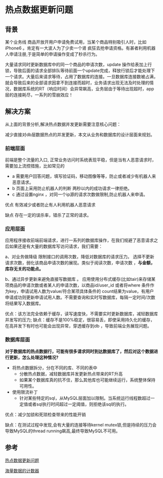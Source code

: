 # 热点数据更新问题



## 背景

某个业务线 商品开放开用户申请免费试用，当某个商品特别吸引人时，比如iPhone6 。肯定有一大波人为了少卖一个肾 疯狂去抢申请资格。有甚者利用机器人申请注册,于是简单的申请操作变成了秒杀行为。

大量请求同时更新数据库中的同一个商品的申请次数，update 操作给表加上行锁，导致后面的请求全部排队等待前面一个update完成，释放行锁后才能处理下一个请求。大量后来请求等待，占用了数据库的连接。一旦数据库连接数被占满，就会导致后来的全部请求因拿不到连接而超时，业务请求出现无法及时处理的情况，数据库系统的RT（响应时间）会异常飙高，业务层由于等待出现超时，app 层的连接耗尽，一系列的雪崩效应！





## 解决方案

从上面的背景分析,解决热点数据并发更新需要注意核心问题：

减少直接对db层数据热点的并发更新，本文从业务和数据库的设计层面来规划。



### 前端层面

前端是整个流量的入口, 正常业务访问时系统表现平稳，但是当有人恶意请求时，需要加上流控措施，比如常见的

- a 需要用户回答问题，填写验证码，移动图像等等，防止或者减少有机器人来恶意请求。 
- b 页面上采用防止机器人的判断 两秒以内的成功请求一律拒绝。
- c 通过设置nginx ，对同一个ip源的请求次数做限制,防止机器人来申请。 




优点 有效减少或者防止有人利用机器人恶意请求

 缺点 存在一定的误杀率，错杀了正常的请求。 





### 应用层面

应用程序接收前端前端请求，进行一系列的数据库操作，在我们规避了恶意请求之后如果还是有大量的数据库写访问请求，我们需要：



a、对业务做降级
 限制接口的调用次数，降低对数据库的请求压力。
 选择不更新请求次数，弱化该商品申请次数的展现。类似于阅读次数，申请次数 ，**与金额，库存无关的功能点。**



b、通过异步更新来避免直接写数据库 。
   应用使用分布式缓存(比如tair)来存储某项商品的申请次数或者某人的申请次数，以商品id/user_id 或者将where 条件作为key，申请试用人数为value/符合某项具体条件的 count结果为value，有用户申请成功则更新申请试用人数。不需要查询和实时写数据库，每隔一定时间/次数将结果写入数据库。



优点：该方法完全依赖于缓存，读写速度快，不需要实时更新数据库，减轻数据库并发写的压力;
缺点：缓存不是100%稳定，很容易丢，即使采用持久化的缓存，在高并发下有时也可能会出现异常，穿透缓存到db ，导致前端业务展现问题。





### 数据库层面

**对于数据库的热点数据行，可能有很多请求同时到达数据库了，然后对这个数据进行更新，怎么处理这种情况?**

- 将热点数据拆分，分在不同的库、不同的表中
  - 分散热点数据，减轻数据库并发更新热点带来的RT升高
  - 如果某个数据库真的抗不住，那么其他库也可能继续运行，系统整体保持可用性。
- 使用限流补丁
  - 针对某些特定的sql，从MySQL层面加以限制。当系统运行线程数超过一定值或者sql执行时间超过一定阈值，则拒绝该sql的执行。



优点：减少加锁和死琐检查带来的性能开销

缺点：在测试过程中发现,会有大量的连接等待kernel mutex锁,但是持续的压力会导致MySQL的thread running飙高,最终导致MySQL不可用。























## 参考

[热点数据更新问题](http://blog.itpub.net/22664653/viewspace-1269948)

[海量数据的计数器](https://time.geekbang.org/column/article/179373)

